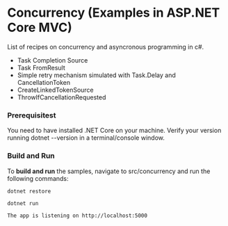 Concurrency (Examples in ASP.NET Core MVC)
===

List of recipes on concurrency and asyncronous programming in c#. 

- Task Completion Source
- Task FromResult
- Simple retry mechanism simulated with Task.Delay and CancellationToken
- CreateLinkedTokenSource
- ThrowIfCancellationRequested

### Prerequisitest

You need to have installed .NET Core on your machine.
Verify your version running dotnet --version in a terminal/console window.

### Build and Run

To __build and run__ the samples, navigate to src/concurrency and run the following commands:
```
dotnet restore

dotnet run

The app is listening on http://localhost:5000
```

